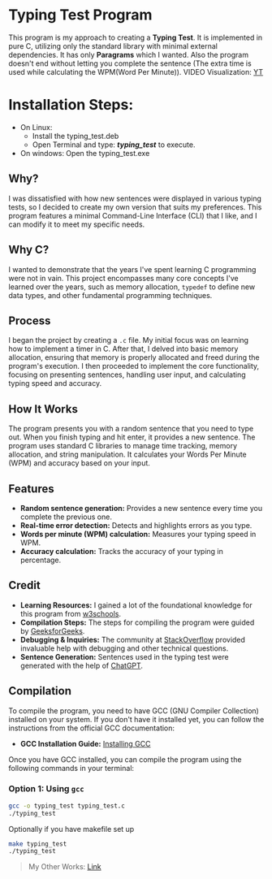 # Typing Test Program
This program is my approach to creating a **Typing Test**. It is implemented in pure C, utilizing only the standard library with minimal external dependencies. It has only **Paragrams** which I wanted. Also the program doesn't end without letting you complete the sentence (The extra time is used while calculating the WPM(Word Per Minute)).
VIDEO Visualization: [YT](https://youtu.be/9x4T1kilJW8)

# Installation Steps:
- On Linux:   
    - Install the typing_test.deb  
    - Open Terminal and type: ***typing_test*** to execute.  
- On windows: Open the typing_test.exe

## Why?
I was dissatisfied with how new sentences were displayed in various typing tests, so I decided to create my own version that suits my preferences. This program features a minimal Command-Line Interface (CLI) that I like, and I can modify it to meet my specific needs.

## Why C?
I wanted to demonstrate that the years I've spent learning C programming were not in vain. This project encompasses many core concepts I've learned over the years, such as memory allocation, `typedef` to define new data types, and other fundamental programming techniques.

## Process
I began the project by creating a `.c` file. My initial focus was on learning how to implement a timer in C. After that, I delved into basic memory allocation, ensuring that memory is properly allocated and freed during the program's execution. I then proceeded to implement the core functionality, focusing on presenting sentences, handling user input, and calculating typing speed and accuracy.

## How It Works
The program presents you with a random sentence that you need to type out. When you finish typing and hit enter, it provides a new sentence. The program uses standard C libraries to manage time tracking, memory allocation, and string manipulation. It calculates your Words Per Minute (WPM) and accuracy based on your input.

## Features
- **Random sentence generation:** Provides a new sentence every time you complete the previous one.
- **Real-time error detection:** Detects and highlights errors as you type.
- **Words per minute (WPM) calculation:** Measures your typing speed in WPM.
- **Accuracy calculation:** Tracks the accuracy of your typing in percentage.

## Credit
- **Learning Resources:** I gained a lot of the foundational knowledge for this program from [w3schools](https://www.w3schools.com/).
- **Compilation Steps:** The steps for compiling the program were guided by [GeeksforGeeks](https://www.geeksforgeeks.org/compiling-a-c-program-behind-the-scenes/).
- **Debugging & Inquiries:** The community at [StackOverflow](https://stackoverflow.com/) provided invaluable help with debugging and other technical questions.
- **Sentence Generation:** Sentences used in the typing test were generated with the help of [ChatGPT](https://chatgpt.com/).

## Compilation
To compile the program, you need to have GCC (GNU Compiler Collection) installed on your system. If you don't have it installed yet, you can follow the instructions from the official GCC documentation:

- **GCC Installation Guide:** [Installing GCC](https://gcc.gnu.org/install/)

Once you have GCC installed, you can compile the program using the following commands in your terminal:

### Option 1: Using `gcc`
```bash
gcc -o typing_test typing_test.c
./typing_test
```
Optionally if you have makefile set up
```bash
make typing_test
./typing_test
```

> My Other Works: [Link](https://birajtiwari.com.np)
